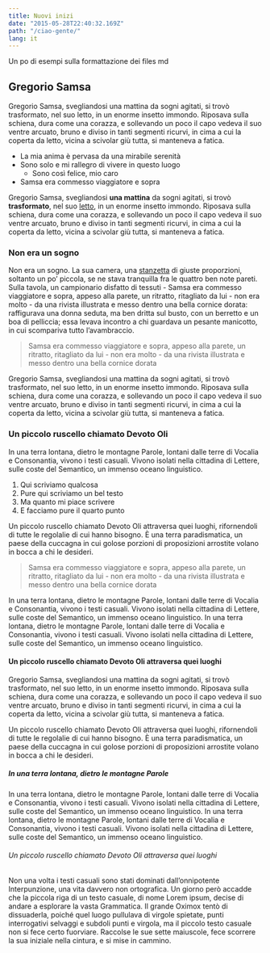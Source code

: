 ```yaml
---
title: Nuovi inizi
date: "2015-05-28T22:40:32.169Z"
path: "/ciao-gente/"
lang: it
---
```


Un po di esempi sulla formattazione dei files md

## Gregorio Samsa

Gregorio Samsa, svegliandosi una mattina da sogni agitati, si trovò trasformato, nel suo letto, in un enorme insetto immondo. Riposava sulla schiena, dura come una corazza, e sollevando un poco il capo vedeva il suo ventre arcuato, bruno e diviso in tanti segmenti ricurvi, in cima a cui la coperta da letto, vicina a scivolar giù tutta, si manteneva a fatica.

*   La mia anima è pervasa da una mirabile serenità
*   Sono solo e mi rallegro di vivere in questo luogo
    *   Sono così felice, mio caro
*   Samsa era commesso viaggiatore e sopra

Gregorio Samsa, svegliandosi **una mattina** da sogni agitati, si trovò __trasformato__, nel suo [letto](http://www.google.com), in un enorme insetto immondo. Riposava sulla schiena, dura come una corazza, e sollevando un poco il capo vedeva il suo ventre arcuato, bruno e diviso in tanti segmenti ricurvi, in cima a cui la coperta da letto, vicina a scivolar giù tutta, si manteneva a fatica. 

### Non era un sogno

Non era un sogno. La sua camera, una [stanzetta](http://www.google.com) di giuste proporzioni, soltanto un po’ piccola, se ne stava tranquilla fra le quattro ben note pareti. Sulla tavola, un campionario disfatto di tessuti - Samsa era commesso viaggiatore e sopra, appeso alla parete, un ritratto, ritagliato da lui - non era molto - da una rivista illustrata e messo dentro una bella cornice dorata: raffigurava una donna seduta, ma ben dritta sul busto, con un berretto e un boa di pelliccia; essa levava incontro a chi guardava un pesante manicotto, in cui scompariva tutto l’avambraccio. 

> Samsa era commesso viaggiatore e sopra, appeso alla parete, 
> un ritratto, ritagliato da lui - non era molto - 
> da una rivista illustrata e messo dentro una bella cornice dorata

Gregorio Samsa, svegliandosi una mattina da sogni agitati, si trovò trasformato, nel suo letto, in un enorme insetto immondo. Riposava sulla schiena, dura come una corazza, e sollevando un poco il capo vedeva il suo ventre arcuato, bruno e diviso in tanti segmenti ricurvi, in cima a cui la coperta da letto, vicina a scivolar giù tutta, si manteneva a fatica. 

### Un piccolo ruscello chiamato Devoto Oli

In una terra lontana, dietro le montagne Parole, lontani dalle terre di Vocalia e Consonantia, vivono i testi casuali. Vivono isolati nella cittadina di Lettere, sulle coste del Semantico, un immenso oceano linguistico.

1.  Qui scriviamo qualcosa
2.  Pure qui scriviamo un bel testo
3.  Ma quanto mi piace scrivere
4.  E facciamo pure il quarto punto

Un piccolo ruscello chiamato Devoto Oli attraversa quei luoghi, rifornendoli di tutte le regolalie di cui hanno bisogno. È una terra paradismatica, un paese della cuccagna in cui golose porzioni di proposizioni arrostite volano in bocca a chi le desideri.

> Samsa era commesso viaggiatore e sopra, appeso alla parete, 
> un ritratto, ritagliato da lui - non era molto - 
> da una rivista illustrata e messo dentro una bella cornice dorata

In una terra lontana, dietro le montagne Parole, lontani dalle terre di Vocalia e Consonantia, vivono i testi casuali. Vivono isolati nella cittadina di Lettere, sulle coste del Semantico, un immenso oceano linguistico.
In una terra lontana, dietro le montagne Parole, lontani dalle terre di Vocalia e Consonantia, vivono i testi casuali. Vivono isolati nella cittadina di Lettere, sulle coste del Semantico, un immenso oceano linguistico.

#### Un piccolo ruscello chiamato Devoto Oli attraversa quei luoghi

Gregorio Samsa, svegliandosi una mattina da sogni agitati, si trovò trasformato, nel suo letto, in un enorme insetto immondo. Riposava sulla schiena, dura come una corazza, e sollevando un poco il capo vedeva il suo ventre arcuato, bruno e diviso in tanti segmenti ricurvi, in cima a cui la coperta da letto, vicina a scivolar giù tutta, si manteneva a fatica. 

Un piccolo ruscello chiamato Devoto Oli attraversa quei luoghi, rifornendoli di tutte le regolalie di cui hanno bisogno. È una terra paradismatica, un paese della cuccagna in cui golose porzioni di proposizioni arrostite volano in bocca a chi le desideri.

##### In una terra lontana, dietro le montagne Parole

In una terra lontana, dietro le montagne Parole, lontani dalle terre di Vocalia e Consonantia, vivono i testi casuali. Vivono isolati nella cittadina di Lettere, sulle coste del Semantico, un immenso oceano linguistico.
In una terra lontana, dietro le montagne Parole, lontani dalle terre di Vocalia e Consonantia, vivono i testi casuali. Vivono isolati nella cittadina di Lettere, sulle coste del Semantico, un immenso oceano linguistico.

###### Un piccolo ruscello chiamato Devoto Oli attraversa quei luoghi

Non una volta i testi casuali sono stati dominati dall’onnipotente Interpunzione, una vita davvero non ortografica. Un giorno però accadde che la piccola riga di un testo casuale, di nome Lorem ipsum, decise di andare a esplorare la vasta Grammatica. Il grande Oximox tentò di dissuaderla, poiché quel luogo pullulava di virgole spietate, punti interrogativi selvaggi e subdoli punti e virgola, ma il piccolo testo casuale non si fece certo fuorviare. Raccolse le sue sette maiuscole, fece scorrere la sua iniziale nella cintura, e si mise in cammino. 
